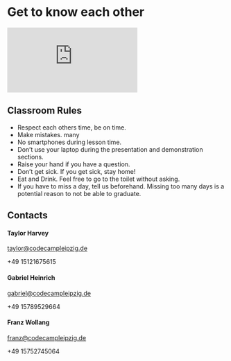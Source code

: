 # Get to know each other

<iframe src="https://docs.google.com/presentation/d/e/2PACX-1vShLmy1I92KXo-K_TP-qUQslEXbI4Q8sjPcrJce0sN-1msG7DpJMUJNIxakSAB3WlfmHqDGNtN6B2gg/embed?start=false&loop=false" frameborder="0" 
class="google-slides" allowfullscreen="true" mozallowfullscreen="true" webkitallowfullscreen="true"></iframe>

## Classroom Rules

- Respect each others time, be on time.
- Make mistakes. many
- No smartphones during lesson time.
- Don’t use your laptop during the presentation and demonstration sections.
- Raise your hand if you have a question.
- Don’t get sick. If you get sick, stay home!
- Eat and Drink. Feel free to go to the toilet without asking.
- If you have to miss a day, tell us beforehand. Missing too many days is a potential reason to not be able to graduate.

## Contacts

#### Taylor Harvey

taylor@codecampleipzig.de

+49 15121675615‬

#### Gabriel Heinrich

gabriel@codecampleipzig.de

+49 15789529664

#### Franz Wollang

franz@codecampleipzig.de

+49 ‭15752745064
